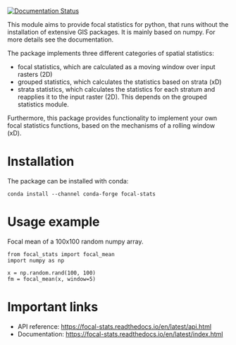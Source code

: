 [![Documentation Status](https://readthedocs.org/projects/focal-stats/badge/?version=latest)](https://focal-stats.readthedocs.io/en/latest/?badge=latest)

This module aims to provide focal statistics for python, that runs without the installation of extensive GIS packages. 
It is mainly based on numpy. For more details see the documentation.

The package implements three different categories of spatial statistics:
- focal statistics, which are calculated as a moving window over input rasters (2D)
- grouped statistics, which calculates the statistics based on strata (xD)
- strata statistics, which calculates the statistics for each stratum and reapplies it to the input raster (2D). This 
depends on the grouped statistics module.

Furthermore, this package provides functionality to implement your own focal statistics functions, based on the 
mechanisms of a rolling window (xD).

# Installation

The package can be installed with conda:

```
conda install --channel conda-forge focal-stats
```

# Usage example

Focal mean of a 100x100 random numpy array.

```
from focal_stats import focal_mean
import numpy as np

x = np.random.rand(100, 100)
fm = focal_mean(x, window=5)
```

# Important links

- API reference: https://focal-stats.readthedocs.io/en/latest/api.html
- Documentation: https://focal-stats.readthedocs.io/en/latest/index.html
